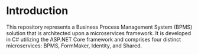 # Introduction
This repository represents a Business Process Management System (BPMS) solution that is architected upon a microservices framework. It is developed in C# utilizing the ASP.NET Core framework and comprises four distinct microservices: BPMS, FormMaker, Identity, and Shared.
